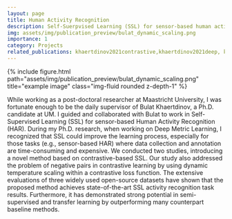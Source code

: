 ```yaml
---
layout: page
title: Human Activity Recognition
description: Self-Suerpvised Learning (SSL) for sensor-based human activity recognition
img: assets/img/publication_preview/bulat_dynamic_scaling.png
importance: 1
category: Projects
related_publications: khaertdinov2021contrastive,khaertdinov2021deep, khaertdinov2022dynamic, dotti2020temporal
---
```

<div class="row">
    <div class="col-sm mt-3 mt-md-0">
        {% include figure.html path="assets/img/publication_preview/bulat_dynamic_scaling.png" title="example image" class="img-fluid rounded z-depth-1" %}
    </div>
</div>
<div class="caption">
</div>

While working as a post-doctoral researcher at Maastricht University, I was fortunate enough to be the daily supervisor of Bulat Khaertdinov, a Ph.D. candidate at UM. I guided and collaborated with Bulat to work in Self-Supervised Learning (SSL) for sensor-based Human Activity Recognition (HAR). During my Ph.D. research, when working on Deep Metric Learning, I recognized that SSL could improve the learning process, especially for those tasks (e.g., sensor-based HAR) where data collection and annotation are time-consuming and expensive. We conducted two studies, introducing a novel method based on contrastive-based SSL. Our study also addressed the problem of negative pairs in contrastive learning by using dynamic temperature scaling within a contrastive loss function. The extensive evaluations of three widely used open-source datasets have shown that the proposed method achieves state-of-the-art SSL activity recognition task results. Furthermore, it has demonstrated strong potential in
semi-supervised and transfer learning by outperforming many counterpart baseline methods.
